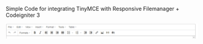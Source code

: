 Simple Code for integrating TinyMCE with Responsive Filemanager + Codeigniter 3

![alt text](./assets/ffff.png)
